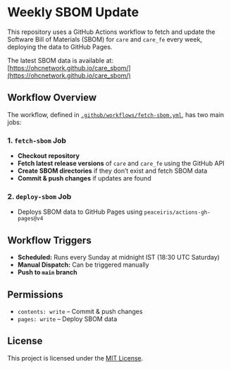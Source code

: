 # Weekly SBOM Update

This repository uses a GitHub Actions workflow to fetch and update the Software Bill of Materials (SBOM) for `care` and `care_fe` every week, deploying the data to GitHub Pages.

The latest SBOM data is available at: [https://ohcnetwork.github.io/care_sbom/](https://ohcnetwork.github.io/care_sbom/)

## Workflow Overview

The workflow, defined in [`.github/workflows/fetch-sbom.yml`](.github/workflows/fetch-sbom.yml), has two main jobs:

### 1. `fetch-sbom` Job
- **Checkout repository**
- **Fetch latest release versions** of `care` and `care_fe` using the GitHub API
- **Create SBOM directories** if they don’t exist and fetch SBOM data
- **Commit & push changes** if updates are found

### 2. `deploy-sbom` Job
- Deploys SBOM data to GitHub Pages using `peaceiris/actions-gh-pages@v4`

## Workflow Triggers
- **Scheduled:** Runs every Sunday at midnight IST (18:30 UTC Saturday)
- **Manual Dispatch:** Can be triggered manually
- **Push to `main` branch**

## Permissions
- `contents: write` – Commit & push changes
- `pages: write` – Deploy SBOM data

## License
This project is licensed under the [MIT License](LICENSE).

